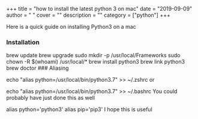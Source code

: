 
+++
title = "how to install the latest python 3 on mac"
date = "2019-09-09"
author = " "
cover = ""
description = ""
category = ["python"]
+++

Here is a quick guide on installing Python3 on a mac

 ### Installation

 brew update brew upgrade sudo mkdir -p /usr/local/Frameworks sudo chown -R $(whoami) /usr/local/* brew install python3 brew link python3 brew doctor  ### Aliasing

 echo "alias python=/usr/local/bin/python3.7" >> ~/.zshrc or

 echo "alias python=/usr/local/bin/python3.7" >> ~/.bashrc You could probably have just done this as well

 alias python='python3' alias pip='pip3'  I hope this is useful




